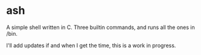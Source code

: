 # ash
A simple shell written in C. Three builtin commands, and runs all the ones in /bin.

I'll add updates if and when I get the time, this is a work in progress.
